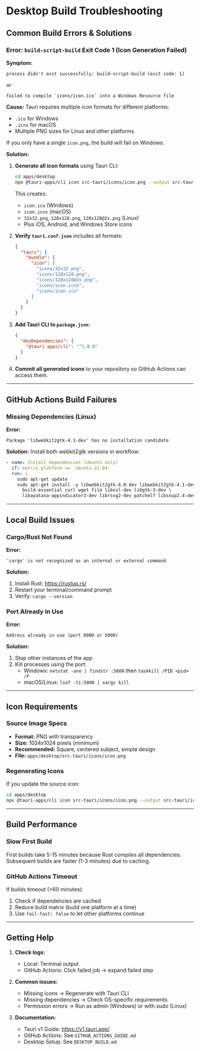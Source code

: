 # Desktop Build Troubleshooting

## Common Build Errors & Solutions

### Error: `build-script-build` Exit Code 1 (Icon Generation Failed)

**Symptom:**
```
process didn't exit successfully: build-script-build (exit code: 1)
```
or
```
failed to compile `icons/icon.ico` into a Windows Resource file
```

**Cause:**
Tauri requires multiple icon formats for different platforms:
- `.ico` for Windows
- `.icns` for macOS
- Multiple PNG sizes for Linux and other platforms

If you only have a single `icon.png`, the build will fail on Windows.

**Solution:**

1. **Generate all icon formats** using Tauri CLI:
   ```bash
   cd apps/desktop
   npx @tauri-apps/cli icon src-tauri/icons/icon.png --output src-tauri/icons
   ```

   This creates:
   - `icon.ico` (Windows)
   - `icon.icns` (macOS)
   - `32x32.png`, `128x128.png`, `128x128@2x.png` (Linux)
   - Plus iOS, Android, and Windows Store icons

2. **Verify `tauri.conf.json`** includes all formats:
   ```json
   {
     "tauri": {
       "bundle": {
         "icon": [
           "icons/32x32.png",
           "icons/128x128.png",
           "icons/128x128@2x.png",
           "icons/icon.icns",
           "icons/icon.ico"
         ]
       }
     }
   }
   ```

3. **Add Tauri CLI to `package.json`**:
   ```json
   {
     "devDependencies": {
       "@tauri-apps/cli": "^1.8.0"
     }
   }
   ```

4. **Commit all generated icons** to your repository so GitHub Actions can access them.

---

## GitHub Actions Build Failures

### Missing Dependencies (Linux)

**Error:**
```
Package 'libwebkit2gtk-4.1-dev' has no installation candidate
```

**Solution:**
Install both webkit2gtk versions in workflow:
```yaml
- name: Install dependencies (Ubuntu only)
  if: matrix.platform == 'ubuntu-22.04'
  run: |
    sudo apt-get update
    sudo apt-get install -y libwebkit2gtk-4.0-dev libwebkit2gtk-4.1-dev \
      build-essential curl wget file libssl-dev libgtk-3-dev \
      libayatana-appindicator3-dev librsvg2-dev patchelf libsoup2.4-dev
```

---

## Local Build Issues

### Cargo/Rust Not Found

**Error:**
```
'cargo' is not recognized as an internal or external command
```

**Solution:**
1. Install Rust: https://rustup.rs/
2. Restart your terminal/command prompt
3. Verify: `cargo --version`

### Port Already in Use

**Error:**
```
Address already in use (port 8000 or 5000)
```

**Solution:**
1. Stop other instances of the app
2. Kill processes using the port:
   - Windows: `netstat -ano | findstr :5000` then `taskkill /PID <pid> /F`
   - macOS/Linux: `lsof -ti:5000 | xargs kill`

---

## Icon Requirements

### Source Image Specs
- **Format:** PNG with transparency
- **Size:** 1024x1024 pixels (minimum)
- **Recommended:** Square, centered subject, simple design
- **File:** `apps/desktop/src-tauri/icons/icon.png`

### Regenerating Icons
If you update the source icon:
```bash
cd apps/desktop
npx @tauri-apps/cli icon src-tauri/icons/icon.png --output src-tauri/icons
```

---

## Build Performance

### Slow First Build
First builds take 5-15 minutes because Rust compiles all dependencies. Subsequent builds are faster (1-3 minutes) due to caching.

### GitHub Actions Timeout
If builds timeout (>60 minutes):
1. Check if dependencies are cached
2. Reduce build matrix (build one platform at a time)
3. Use `fail-fast: false` to let other platforms continue

---

## Getting Help

1. **Check logs:**
   - Local: Terminal output
   - GitHub Actions: Click failed job → expand failed step

2. **Common issues:**
   - Missing icons → Regenerate with Tauri CLI
   - Missing dependencies → Check OS-specific requirements
   - Permission errors → Run as admin (Windows) or with sudo (Linux)

3. **Documentation:**
   - Tauri v1 Guide: https://v1.tauri.app/
   - GitHub Actions: See `GITHUB_ACTIONS_GUIDE.md`
   - Desktop Setup: See `DESKTOP_BUILD.md`
